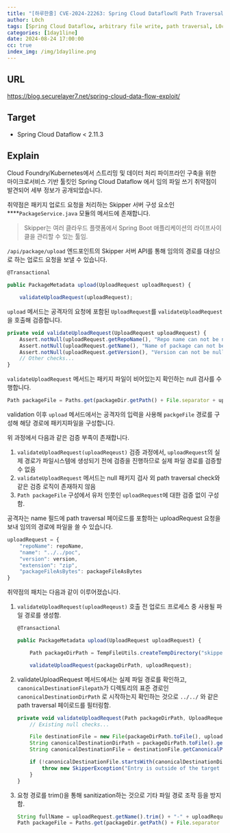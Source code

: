 ```yaml
---
title: "[하루한줄] CVE-2024-22263: Spring Cloud Dataflow의 Path Traversal으로 인한 임의 파일 쓰기 취약점"
author: L0ch
tags: [Spring Cloud Dataflow, arbitrary file write, path traversal, L0ch]
categories: [1day1line]
date: 2024-08-24 17:00:00
cc: true
index_img: /img/1day1line.png
---
```

## URL

https://blog.securelayer7.net/spring-cloud-data-flow-exploit/

## Target

- Spring Cloud Dataflow < 2.11.3

## Explain

Cloud Foundry/Kubernetes에서 스트리밍 및 데이터 처리 파이프라인 구축을 위한 마이크로서비스 기반 툴킷인 Spring Cloud Dataflow 에서 임의 파일 쓰기 취약점이 발견되어 세부 정보가 공개되었습니다.

취약점은 패키지 업로드 요청을 처리하는 Skipper 서버 구성 요소인  ****`PackageService.java`  모듈의 메서드에 존재합니다. 

> Skipper는 여러 클라우드 플랫폼에서 Spring Boot 애플리케이션의 라이프사이클을 관리할 수 있는 툴임.
> 

`/api/package/upload` 엔드포인트의 Skipper 서버 API를 통해 임의의 경로를 대상으로 하는 업로드 요청을 보낼 수 있습니다.

```jsx
@Transactional

public PackageMetadata upload(UploadRequest uploadRequest) {

    validateUploadRequest(uploadRequest);
```

`upload` 메서드는 공격자의 요청에 포함된 `UploadRequest`를 `validateUploadRequest`을 호출해 검증합니다.

```jsx
private void validateUploadRequest(UploadRequest uploadRequest) {
    Assert.notNull(uploadRequest.getRepoName(), "Repo name can not be null");
    Assert.notNull(uploadRequest.getName(), "Name of package can not be null");
    Assert.notNull(uploadRequest.getVersion(), "Version can not be null");
    // Other checks...
}
```

`validateUploadRequest` 메서드는 패키지 파일이 비어있는지 확인하는 null 검사를 수행합니다.

```jsx
Path packageFile = Paths.get(packageDir.getPath() + File.separator + uploadRequest.getName() + "-" + uploadRequest.getVersion() + "." + uploadRequest.getExtension());
```

validation 이후 `upload` 메서드에서는 공격자의 입력을 사용해 `packgeFile` 경로를 구성해 해당 경로에 패키지파일을 구성합니다.

위 과정에서 다음과 같은 검증 부족이 존재합니다.

1. `validateUploadRequest(uploadReqeust)` 검증 과정에서, `uploadRequest`의 실제 경로가 파일시스템에 생성되기 전에 검증을 진행하므로 실제 파일 경로를 검증할 수 없음
2. `validateUploadRequest` 메서드는 null 패키지 검사 외 path traversal check와 같은 검증 로직이 존재하지 않음
3. `Path packageFile` 구성에서 유저 인풋인 `uploadRequest`에 대한 검증 없이 구성함.

공격자는 name 필드에 path traversal 페이로드를 포함하는 uploadRequest 요청을 보내 임의의 경로에 파일을 쓸 수 있습니다.

```jsx
uploadRequest = {
    "repoName": repoName,
    "name": "../../poc",
    "version": version,
    "extension": "zip",
    "packageFileAsBytes": packageFileAsBytes
}
```

취약점의 패치는 다음과 같이 이루어졌습니다.

1. `validateUploadRequest(uploadReqeust)` 호출 전 업로드 프로세스 중 사용될 파일 경로를 생성함.
    
    ```jsx
    @Transactional
    
    public PackageMetadata upload(UploadRequest uploadRequest) {
    
        Path packageDirPath = TempFileUtils.createTempDirectory("skipperUpload");
    
        validateUploadRequest(packageDirPath, uploadRequest);
    ```
    
2. validateUploadRequest 메서드에서는 실제 파일 경로를 확인하고,  `canonicalDestinationFilepath`가 디렉토리의 표준 경로인 `canonicalDestinationDirPath` 로 시작하는지 확인하는 것으로 `../../` 와 같은 path traversal 페이로드를 필터링함.
    
    ```jsx
    private void validateUploadRequest(Path packageDirPath, UploadRequest uploadRequest) throws IOException {
        // Existing null checks...
    
        File destinationFile = new File(packageDirPath.toFile(), uploadRequest.getName().trim());
        String canonicalDestinationDirPath = packageDirPath.toFile().getCanonicalPath();
        String canonicalDestinationFile = destinationFile.getCanonicalPath();
    
        if (!canonicalDestinationFile.startsWith(canonicalDestinationDirPath + File.separator)) {
            throw new SkipperException("Entry is outside of the target dir: " + uploadRequest.getName());
        }
    }
    ```
    
3. 요청 경로를 trim()을 통해 sanitization하는 것으로 기타 파일 경로 조작 등을 방지함.
    
    ```jsx
    String fullName = uploadRequest.getName().trim() + "-" + uploadRequest.getVersion().trim() + "." + uploadRequest.getExtension().trim();
    Path packageFile = Paths.get(packageDir.getPath() + File.separator + fullName);
    ```